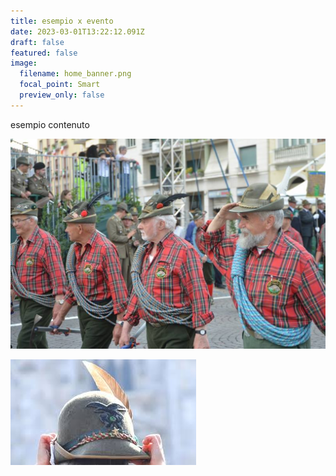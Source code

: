 ```yaml
---
title: esempio x evento
date: 2023-03-01T13:22:12.091Z
draft: false
featured: false
image:
  filename: home_banner.png
  focal_point: Smart
  preview_only: false
---
```

esempio contenuto

![](alpini-min.jpg)



![](imag.jpg)